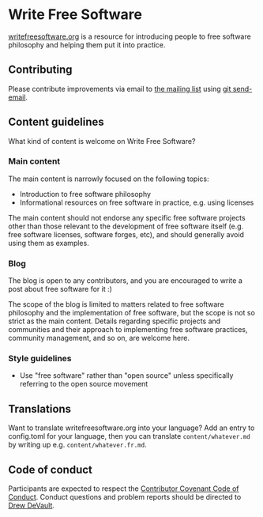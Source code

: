 # Write Free Software

[writefreesoftware.org](https://writefreesoftware.org) is a resource for
introducing people to free software philosophy and helping them put it into
practice.

## Contributing

Please contribute improvements via email to
[the mailing list](https://lists.sr.ht/~sircmpwn/writefreesoftware.org) using
[git send-email][0].

[0]: https://git-send-email.io

## Content guidelines

What kind of content is welcome on Write Free Software?

### Main content

The main content is narrowly focused on the following topics:

- Introduction to free software philosophy
- Informational resources on free software in practice, e.g. using licenses

The main content should not endorse any specific free software projects other
than those relevant to the development of free software itself (e.g. free
software licenses, software forges, etc), and should generally avoid using them
as examples.

### Blog

The blog is open to any contributors, and you are encouraged to write a post
about free software for it :)

The scope of the blog is limited to matters related to free software philosophy
and the implementation of free software, but the scope is not so strict as the
main content. Details regarding specific projects and communities and their
approach to implementing free software practices, community management, and so
on, are welcome here.

### Style guidelines

- Use "free software" rather than "open source" unless specifically referring
  to the open source movement

## Translations

Want to translate writefreesoftware.org into your language? Add an entry to
config.toml for your language, then you can translate `content/whatever.md` by
writing up e.g. `content/whatever.fr.md`.

## Code of conduct

Participants are expected to respect the [Contributor Covenant Code of
Conduct][coc]. Conduct questions and problem reports should be directed to [Drew
DeVault](mailto:sir@cmpwn.com).

[coc]: https://www.contributor-covenant.org/version/2/1/code_of_conduct/
